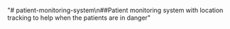 "# patient-monitoring-system\n##Patient monitoring system with location tracking to help when the patients are in danger" 
